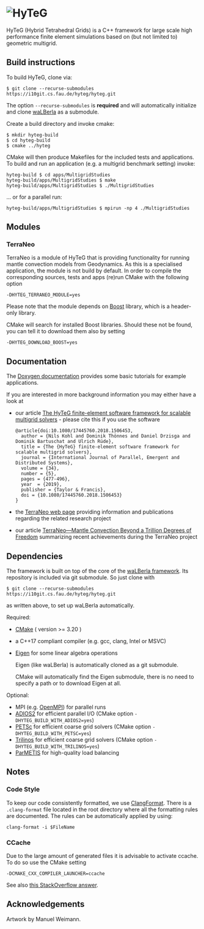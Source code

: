 # ![HyTeG](doc/logos/HYTEG_large.png)

HyTeG (Hybrid Tetrahedral Grids) is a C++ framework for large scale high performance finite element simulations based on
(but not limited to) geometric multigrid.


## Build instructions

To build HyTeG, clone via:

    $ git clone --recurse-submodules https://i10git.cs.fau.de/hyteg/hyteg.git

The option `--recurse-submodules` is **required** and will automatically initialize and clone 
[waLBerla](http://walberla.net "waLBerla homepage") as a submodule.

Create a build directory and invoke cmake:

    $ mkdir hyteg-build 
    $ cd hyteg-build
    $ cmake ../hyteg

CMake will then produce Makefiles for the included tests and applications. To build and run an application (e.g. a 
multigrid benchmark setting) invoke:

    hyteg-build $ cd apps/MultigridStudies
    hyteg-build/apps/MultigridStudies $ make
    hyteg-build/apps/MultigridStudies $ ./MultigridStudies

... or for a parallel run:

    hyteg-build/apps/MultigridStudies $ mpirun -np 4 ./MultigridStudies

## Modules

### TerraNeo

TerraNeo is a module of HyTeG that is providing functionality for running mantle convection models from Geodynamics. As this is a specialised application, the module is not build by default. In order to compile the corresponding sources, tests and apps (re)run CMake with the following option

    -DHYTEG_TERRANEO_MODULE=yes

Please note that the module depends on [Boost](https://www.boost.org/) library, which is a header-only library.

CMake will search for installed Boost libraries. Should these not be found, you can tell it to download them also by setting

    -DHYTEG_DOWNLOAD_BOOST=yes

## Documentation

The [Doxygen documentation](https://hyteg.pages.i10git.cs.fau.de/hyteg/index.html "HyTeG Doxygen") provides some basic 
tutorials for example applications.

If you are interested in more background information you may either have
a look at 

* our article [The HyTeG finite-element software framework for scalable multigrid solvers](https://www.tandfonline.com/doi/abs/10.1080/17445760.2018.1506453) - please cite this if you use the software


  ```
  @article{doi:10.1080/17445760.2018.1506453,
    author = {Nils Kohl and Dominik Thönnes and Daniel Drzisga and Dominik Bartuschat and Ulrich Rüde},
    title = {The {HyTeG} finite-element software framework for scalable multigrid solvers},
    journal = {International Journal of Parallel, Emergent and Distributed Systems},
    volume = {34},
    number = {5},
    pages = {477-496},
    year  = {2019},
    publisher = {Taylor & Francis},
    doi = {10.1080/17445760.2018.1506453}
  }
  ```
  
* the [TerraNeo web page](http://terraneo.fau.de) providing information and publications regarding the related research 
  project
  
* our article [TerraNeo—Mantle Convection Beyond a Trillion Degrees of Freedom](https://doi.org/10.1007/978-3-030-47956-5_19)
  summarizing recent achievements during the TerraNeo project


## Dependencies

The framework is built on top of the core of the [waLBerla framework](http://walberla.net "waLBerla homepage").
Its repository is included via git submodule. So just clone with 

    $ git clone --recurse-submodules https://i10git.cs.fau.de/hyteg/hyteg.git

as written above, to set up waLBerla automatically.

Required:

* [CMake](https://cmake.org/ "CMake homepage") ( version >= 3.20 )
* a C++17 compliant compiler (e.g. gcc, clang, Intel or MSVC)
* [Eigen](http://eigen.tuxfamily.org "Eigen homepage") for some linear algebra operations
  
  Eigen (like waLBerla) is automatically cloned as a git submodule.
  
  CMake will automatically find the Eigen submodule, there is no need to specify a path
  or to download Eigen at all.

Optional:

* MPI (e.g. [OpenMPI](https://www.open-mpi.org/ "OpenMPI homepage")) for parallel runs
* [ADIOS2](https://csmd.ornl.gov/software/adios2 "ADIOS2 homepage")  for efficient parallel I/O (CMake option `-DHYTEG_BUILD_WITH_ADIOS2=yes`)
* [PETSc](https://www.mcs.anl.gov/petsc/ "PETSc homepage")  for efficient coarse grid solvers (CMake option `-DHYTEG_BUILD_WITH_PETSC=yes`)
* [Trilinos](https://trilinos.github.io/ "Trilinos homepage") for efficient coarse grid solvers (CMake option `-DHYTEG_BUILD_WITH_TRILINOS=yes`)
* [ParMETIS](http://glaros.dtc.umn.edu/gkhome/metis/parmetis/overview "ParMETIS homepage") for high-quality load balancing


## Notes

### Code Style

To keep our code consistently formatted, we use [ClangFormat](https://clang.llvm.org/docs/ClangFormat.html).
There is a `.clang-format` file located in the root directory where all the formatting rules are documented.
The rules can be automatically applied by using:

    clang-format -i $FileName

### CCache

Due to the large amount of generated files it is advisable to activate ccache.
To do so use the CMake setting
    
    -DCMAKE_CXX_COMPILER_LAUNCHER=ccache

See also [this StackOverflow answer](https://stackoverflow.com/a/37828605).

## Acknowledgements

Artwork by Manuel Weimann.
